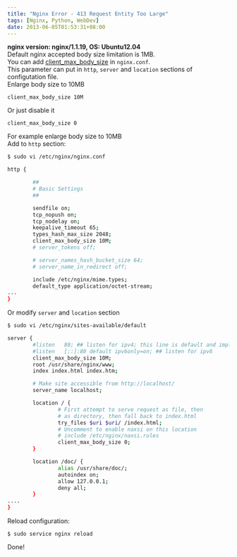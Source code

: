 ```yaml
---
title: "Nginx Error - 413 Request Entity Too Large"
tags: [Nginx, Python, WebDev]
date: 2013-06-05T01:53:31+08:00
---
```

  
__nginx version: nginx/1.1.19, OS: Ubuntu12.04__  
Default nginx accepted body size limitation is 1MB.  
You can add [client\_max\_body\_size][cmbs] in `nginx.conf`.  
This parameter can put in `http`, `server` and `location` sections of configutation file.  
Enlarge body size to 10MB  

    client_max_body_size 10M  

Or just disable it  

    client_max_body_size 0  

For example enlarge body size to 10MB  
Add to `http` section:  

```bash  
$ sudo vi /etc/nginx/nginx.conf  

http {

        ##
        # Basic Settings
        ##

        sendfile on;
        tcp_nopush on;
        tcp_nodelay on;
        keepalive_timeout 65;
        types_hash_max_size 2048;
        client_max_body_size 10M;
        # server_tokens off;

        # server_names_hash_bucket_size 64;
        # server_name_in_redirect off;

        include /etc/nginx/mime.types;
        default_type application/octet-stream;
...
}
```  

Or modify `server` and `location` section  

```bash  
$ sudo vi /etc/nginx/sites-available/default  

server {
        #listen   80; ## listen for ipv4; this line is default and implied
        #listen   [::]:80 default ipv6only=on; ## listen for ipv6
        client_max_body_size 10M;
        root /usr/share/nginx/www;
        index index.html index.htm;

        # Make site accessible from http://localhost/
        server_name localhost;

        location / {
                # First attempt to serve request as file, then
                # as directory, then fall back to index.html
                try_files $uri $uri/ /index.html;
                # Uncomment to enable naxsi on this location
                # include /etc/nginx/naxsi.rules
                client_max_body_size 0;
        }

        location /doc/ {
                alias /usr/share/doc/;
                autoindex on;
                allow 127.0.0.1;
                deny all;
        }
....
}  
```  


Reload configuration:  

    $ sudo service nginx reload  

Done!  

[cmbs]: http://wiki.nginx.org/HttpCoreModule#client_max_body_size  

